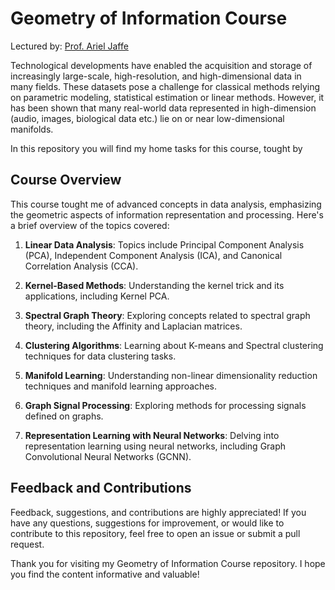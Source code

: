 # Geometry of Information Course
Lectured by: [Prof. Ariel Jaffe](https://arieljaffe.huji.ac.il/)

Technological developments have enabled the acquisition and storage of increasingly large-scale, high-resolution, and high-dimensional data in many fields. These datasets pose a challenge for classical methods relying on parametric modeling, statistical estimation or linear methods. However, it has been shown that many real-world data represented in high-dimension (audio, images, biological data etc.) lie on or near low-dimensional manifolds. 

In this repository you will find my home tasks for this course, tought by 

## Course Overview

This course tought me of advanced concepts in data analysis, emphasizing the geometric aspects of information representation and processing. Here's a brief overview of the topics covered:

1. **Linear Data Analysis**: Topics include Principal Component Analysis (PCA), Independent Component Analysis (ICA), and Canonical Correlation Analysis (CCA).

2. **Kernel-Based Methods**: Understanding the kernel trick and its applications, including Kernel PCA.

3. **Spectral Graph Theory**: Exploring concepts related to spectral graph theory, including the Affinity and Laplacian matrices.

4. **Clustering Algorithms**: Learning about K-means and Spectral clustering techniques for data clustering tasks.

5. **Manifold Learning**: Understanding non-linear dimensionality reduction techniques and manifold learning approaches.

6. **Graph Signal Processing**: Exploring methods for processing signals defined on graphs.

7. **Representation Learning with Neural Networks**: Delving into representation learning using neural networks, including Graph Convolutional Neural Networks (GCNN).

## Feedback and Contributions

Feedback, suggestions, and contributions are highly appreciated! If you have any questions, suggestions for improvement, or would like to contribute to this repository, feel free to open an issue or submit a pull request.

Thank you for visiting my Geometry of Information Course repository. I hope you find the content informative and valuable!

